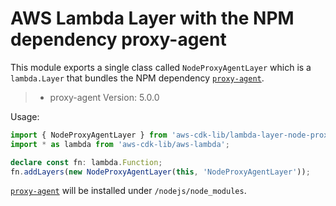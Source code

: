 # AWS Lambda Layer with the NPM dependency proxy-agent


This module exports a single class called `NodeProxyAgentLayer` which is a `lambda.Layer` that bundles the NPM dependency [`proxy-agent`](https://www.npmjs.com/package/proxy-agent).

> - proxy-agent Version: 5.0.0

Usage:

```ts
import { NodeProxyAgentLayer } from 'aws-cdk-lib/lambda-layer-node-proxy-agent';
import * as lambda from 'aws-cdk-lib/aws-lambda';

declare const fn: lambda.Function;
fn.addLayers(new NodeProxyAgentLayer(this, 'NodeProxyAgentLayer'));
```

[`proxy-agent`](https://www.npmjs.com/package/proxy-agent) will be installed under `/nodejs/node_modules`.
